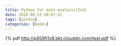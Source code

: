 ```yaml
---
title: Python for data analysis(2nd)
date: 2018-06-13 20:07:12
tags: [python]
categories: [Books]
---
```

{% pdf http://p659fi1z8.bkt.clouddn.com/test.pdf %} 